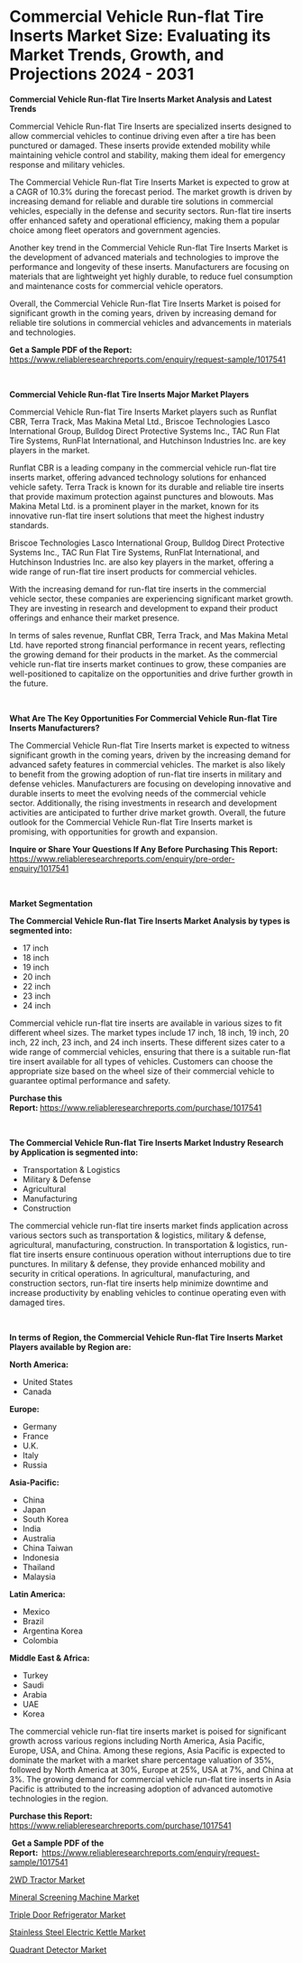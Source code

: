 <p><h1>Commercial Vehicle Run-flat Tire Inserts Market Size: Evaluating its Market Trends, Growth, and Projections 2024 - 2031</h1></p><p><strong>Commercial Vehicle Run-flat Tire Inserts Market Analysis and Latest Trends</strong></p>
<p><p>Commercial Vehicle Run-flat Tire Inserts are specialized inserts designed to allow commercial vehicles to continue driving even after a tire has been punctured or damaged. These inserts provide extended mobility while maintaining vehicle control and stability, making them ideal for emergency response and military vehicles.</p><p>The Commercial Vehicle Run-flat Tire Inserts Market is expected to grow at a CAGR of 10.3% during the forecast period. The market growth is driven by increasing demand for reliable and durable tire solutions in commercial vehicles, especially in the defense and security sectors. Run-flat tire inserts offer enhanced safety and operational efficiency, making them a popular choice among fleet operators and government agencies.</p><p>Another key trend in the Commercial Vehicle Run-flat Tire Inserts Market is the development of advanced materials and technologies to improve the performance and longevity of these inserts. Manufacturers are focusing on materials that are lightweight yet highly durable, to reduce fuel consumption and maintenance costs for commercial vehicle operators.</p><p>Overall, the Commercial Vehicle Run-flat Tire Inserts Market is poised for significant growth in the coming years, driven by increasing demand for reliable tire solutions in commercial vehicles and advancements in materials and technologies.</p></p>
<p><strong>Get a Sample PDF of the Report:&nbsp;</strong> <a href="https://www.reliableresearchreports.com/enquiry/request-sample/1017541">https://www.reliableresearchreports.com/enquiry/request-sample/1017541</a></p>
<p>&nbsp;</p>
<p><strong>Commercial Vehicle Run-flat Tire Inserts Major Market Players</strong></p>
<p><p>Commercial Vehicle Run-flat Tire Inserts Market players such as Runflat CBR, Terra Track, Mas Makina Metal Ltd., Briscoe Technologies Lasco International Group, Bulldog Direct Protective Systems Inc., TAC Run Flat Tire Systems, RunFlat International, and Hutchinson Industries Inc. are key players in the market. </p><p>Runflat CBR is a leading company in the commercial vehicle run-flat tire inserts market, offering advanced technology solutions for enhanced vehicle safety. Terra Track is known for its durable and reliable tire inserts that provide maximum protection against punctures and blowouts. Mas Makina Metal Ltd. is a prominent player in the market, known for its innovative run-flat tire insert solutions that meet the highest industry standards. </p><p>Briscoe Technologies Lasco International Group, Bulldog Direct Protective Systems Inc., TAC Run Flat Tire Systems, RunFlat International, and Hutchinson Industries Inc. are also key players in the market, offering a wide range of run-flat tire insert products for commercial vehicles. </p><p>With the increasing demand for run-flat tire inserts in the commercial vehicle sector, these companies are experiencing significant market growth. They are investing in research and development to expand their product offerings and enhance their market presence. </p><p>In terms of sales revenue, Runflat CBR, Terra Track, and Mas Makina Metal Ltd. have reported strong financial performance in recent years, reflecting the growing demand for their products in the market. As the commercial vehicle run-flat tire inserts market continues to grow, these companies are well-positioned to capitalize on the opportunities and drive further growth in the future.</p></p>
<p>&nbsp;</p>
<p><strong>What Are The Key Opportunities For Commercial Vehicle Run-flat Tire Inserts Manufacturers?</strong></p>
<p><p>The Commercial Vehicle Run-flat Tire Inserts market is expected to witness significant growth in the coming years, driven by the increasing demand for advanced safety features in commercial vehicles. The market is also likely to benefit from the growing adoption of run-flat tire inserts in military and defense vehicles. Manufacturers are focusing on developing innovative and durable inserts to meet the evolving needs of the commercial vehicle sector. Additionally, the rising investments in research and development activities are anticipated to further drive market growth. Overall, the future outlook for the Commercial Vehicle Run-flat Tire Inserts market is promising, with opportunities for growth and expansion.</p></p>
<p><strong>Inquire or Share Your Questions If Any Before Purchasing This Report:</strong> <a href="https://www.reliableresearchreports.com/enquiry/pre-order-enquiry/1017541">https://www.reliableresearchreports.com/enquiry/pre-order-enquiry/1017541</a></p>
<p>&nbsp;</p>
<p><strong>Market Segmentation</strong></p>
<p><strong>The Commercial Vehicle Run-flat Tire Inserts Market Analysis by types is segmented into:</strong></p>
<p><ul><li>17 inch</li><li>18 inch</li><li>19 inch</li><li>20 inch</li><li>22 inch</li><li>23 inch</li><li>24 inch</li></ul></p>
<p><p>Commercial vehicle run-flat tire inserts are available in various sizes to fit different wheel sizes. The market types include 17 inch, 18 inch, 19 inch, 20 inch, 22 inch, 23 inch, and 24 inch inserts. These different sizes cater to a wide range of commercial vehicles, ensuring that there is a suitable run-flat tire insert available for all types of vehicles. Customers can choose the appropriate size based on the wheel size of their commercial vehicle to guarantee optimal performance and safety.</p></p>
<p><strong>Purchase this Report:&nbsp;</strong><a href="https://www.reliableresearchreports.com/purchase/1017541">https://www.reliableresearchreports.com/purchase/1017541</a></p>
<p>&nbsp;</p>
<p><strong>The Commercial Vehicle Run-flat Tire Inserts Market Industry Research by Application is segmented into:</strong></p>
<p><ul><li>Transportation & Logistics</li><li>Military & Defense</li><li>Agricultural</li><li>Manufacturing</li><li>Construction</li></ul></p>
<p><p>The commercial vehicle run-flat tire inserts market finds application across various sectors such as transportation & logistics, military & defense, agricultural, manufacturing, construction. In transportation & logistics, run-flat tire inserts ensure continuous operation without interruptions due to tire punctures. In military & defense, they provide enhanced mobility and security in critical operations. In agricultural, manufacturing, and construction sectors, run-flat tire inserts help minimize downtime and increase productivity by enabling vehicles to continue operating even with damaged tires.</p></p>
<p>&nbsp;</p>
<p><strong>In terms of Region, the Commercial Vehicle Run-flat Tire Inserts Market Players available by Region are:</strong></p>
<p>
    <p> <strong> North America: </strong>
        <ul>
            <li>United States</li>
            <li>Canada</li>
        </ul>
        </p> 
    <p> <strong> Europe: </strong>
        <ul>
            <li>Germany</li>
            <li>France</li>
            <li>U.K.</li>
            <li>Italy</li>
            <li>Russia</li>
        </ul>
        </p> 
    <p> <strong> Asia-Pacific: </strong>
        <ul>
            <li>China</li>
            <li>Japan</li>
            <li>South Korea</li>
            <li>India</li>
            <li>Australia</li>
            <li>China Taiwan</li>
            <li>Indonesia</li>
            <li>Thailand</li>
            <li>Malaysia</li>
        </ul>
        </p> 
    <p> <strong> Latin America: </strong>
        <ul>
            <li>Mexico</li>
            <li>Brazil</li>
            <li>Argentina Korea</li>
            <li>Colombia</li>
        </ul>
        </p> 
    <p> <strong> Middle East & Africa: </strong>
        <ul>
            <li>Turkey</li>
            <li>Saudi</li>
            <li>Arabia</li>
            <li>UAE</li>
            <li>Korea</li>
        </ul>
    </p>
    </p>
<p><p>The commercial vehicle run-flat tire inserts market is poised for significant growth across various regions including North America, Asia Pacific, Europe, USA, and China. Among these regions, Asia Pacific is expected to dominate the market with a market share percentage valuation of 35%, followed by North America at 30%, Europe at 25%, USA at 7%, and China at 3%. The growing demand for commercial vehicle run-flat tire inserts in Asia Pacific is attributed to the increasing adoption of advanced automotive technologies in the region.</p></p>
<p><strong>Purchase this Report: </strong><a href="https://www.reliableresearchreports.com/purchase/1017541">https://www.reliableresearchreports.com/purchase/1017541</a></p>
<p>&nbsp;<strong>Get a Sample PDF of the Report:&nbsp;&nbsp;</strong><a href="https://www.reliableresearchreports.com/enquiry/request-sample/1017541">https://www.reliableresearchreports.com/enquiry/request-sample/1017541</a></p>
<p><strong></strong></p>
<p><p><a href="https://medium.com/@elizabethalexander97/2wd-tractor-market-trends-forecast-and-competitive-analysis-to-2031-97788d158f95">2WD Tractor Market</a></p><p><a href="https://medium.com/@elizabethalexander97/mineral-screening-machine-market-competitive-analysis-market-trends-and-forecast-to-2031-0babd116fb27">Mineral Screening Machine Market</a></p><p><a href="https://medium.com/@sarahhopkins94/triple-door-refrigerator-market-furnishes-information-on-market-share-market-trends-and-market-193ffb8e8807">Triple Door Refrigerator Market</a></p><p><a href="https://medium.com/@bradomar67436/stainless-steel-electric-kettle-market-analysis-its-cagr-market-segmentation-and-global-industry-b29990d1710c">Stainless Steel Electric Kettle Market</a></p><p><a href="https://medium.com/@sarahhopkins94/quadrant-detector-market-insight-market-trends-growth-forecasted-from-2024-to-2031-bbf4ec1019bb">Quadrant Detector Market</a></p></p>